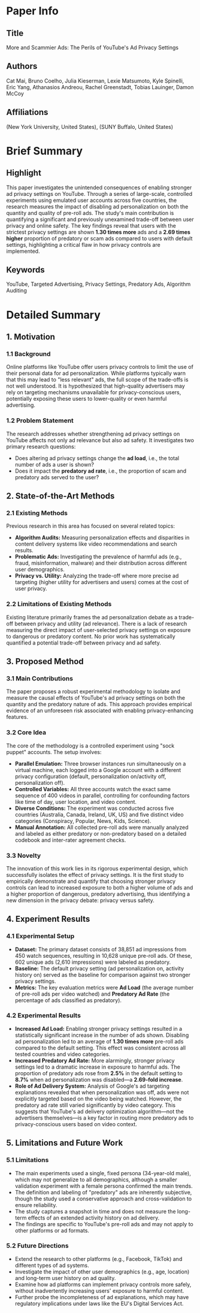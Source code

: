 # Paper Info

## Title
More and Scammier Ads: The Perils of YouTube's Ad Privacy Settings

## Authors
Cat Mai, Bruno Coelho, Julia Kieserman, Lexie Matsumoto, Kyle Spinelli, Eric Yang, Athanasios Andreou, Rachel Greenstadt, Tobias Lauinger, Damon McCoy

## Affiliations
(New York University, United States), (SUNY Buffalo, United States)

# Brief Summary

## Highlight
This paper investigates the unintended consequences of enabling stronger ad privacy settings on YouTube. Through a series of large-scale, controlled experiments using emulated user accounts across five countries, the research measures the impact of disabling ad personalization on both the quantity and quality of pre-roll ads. The study's main contribution is quantifying a significant and previously unexamined trade-off between user privacy and online safety. The key findings reveal that users with the strictest privacy settings are shown **1.30 times more** ads and a **2.69 times higher** proportion of predatory or scam ads compared to users with default settings, highlighting a critical flaw in how privacy controls are implemented.

## Keywords
YouTube, Targeted Advertising, Privacy Settings, Predatory Ads, Algorithm Auditing

# Detailed Summary

## 1. Motivation

### 1.1 Background
Online platforms like YouTube offer users privacy controls to limit the use of their personal data for ad personalization. While platforms typically warn that this may lead to "less relevant" ads, the full scope of the trade-offs is not well understood. It is hypothesized that high-quality advertisers may rely on targeting mechanisms unavailable for privacy-conscious users, potentially exposing these users to lower-quality or even harmful advertising.

### 1.2 Problem Statement
The research addresses whether strengthening ad privacy settings on YouTube affects not only ad relevance but also ad safety. It investigates two primary research questions:
*   Does altering ad privacy settings change the **ad load**, i.e., the total number of ads a user is shown?
*   Does it impact the **predatory ad rate**, i.e., the proportion of scam and predatory ads served to the user?

## 2. State-of-the-Art Methods

### 2.1 Existing Methods
Previous research in this area has focused on several related topics:
*   **Algorithm Audits:** Measuring personalization effects and disparities in content delivery systems like video recommendations and search results.
*   **Problematic Ads:** Investigating the prevalence of harmful ads (e.g., fraud, misinformation, malware) and their distribution across different user demographics.
*   **Privacy vs. Utility:** Analyzing the trade-off where more precise ad targeting (higher utility for advertisers and users) comes at the cost of user privacy.

### 2.2 Limitations of Existing Methods
Existing literature primarily frames the ad personalization debate as a trade-off between privacy and utility (ad relevance). There is a lack of research measuring the direct impact of user-selected privacy settings on exposure to dangerous or predatory content. No prior work has systematically quantified a potential trade-off between privacy and ad safety.

## 3. Proposed Method

### 3.1 Main Contributions
The paper proposes a robust experimental methodology to isolate and measure the causal effects of YouTube's ad privacy settings on both the quantity and the predatory nature of ads. This approach provides empirical evidence of an unforeseen risk associated with enabling privacy-enhancing features.

### 3.2 Core Idea
The core of the methodology is a controlled experiment using "sock puppet" accounts. The setup involves:
*   **Parallel Emulation:** Three browser instances run simultaneously on a virtual machine, each logged into a Google account with a different privacy configuration (default, personalization on/activity off, personalization off).
*   **Controlled Variables:** All three accounts watch the exact same sequence of 400 videos in parallel, controlling for confounding factors like time of day, user location, and video content.
*   **Diverse Conditions:** The experiment was conducted across five countries (Australia, Canada, Ireland, UK, US) and five distinct video categories (Conspiracy, Popular, News, Kids, Science).
*   **Manual Annotation:** All collected pre-roll ads were manually analyzed and labeled as either predatory or non-predatory based on a detailed codebook and inter-rater agreement checks.

### 3.3 Novelty
The innovation of this work lies in its rigorous experimental design, which successfully isolates the effect of privacy settings. It is the first study to empirically demonstrate and quantify that choosing stronger privacy controls can lead to increased exposure to both a higher volume of ads and a higher proportion of dangerous, predatory advertising, thus identifying a new dimension in the privacy debate: privacy versus safety.

## 4. Experiment Results

### 4.1 Experimental Setup
*   **Dataset:** The primary dataset consists of 38,851 ad impressions from 450 watch sequences, resulting in 10,628 unique pre-roll ads. Of these, 602 unique ads (2,610 impressions) were labeled as predatory.
*   **Baseline:** The default privacy setting (ad personalization on, activity history on) served as the baseline for comparison against two stronger privacy settings.
*   **Metrics:** The key evaluation metrics were **Ad Load** (the average number of pre-roll ads per video watched) and **Predatory Ad Rate** (the percentage of ads classified as predatory).

### 4.2 Experimental Results
*   **Increased Ad Load:** Enabling stronger privacy settings resulted in a statistically significant increase in the number of ads shown. Disabling ad personalization led to an average of **1.30 times more** pre-roll ads compared to the default setting. This effect was consistent across all tested countries and video categories.
*   **Increased Predatory Ad Rate:** More alarmingly, stronger privacy settings led to a dramatic increase in exposure to harmful ads. The proportion of predatory ads rose from **2.5%** in the default setting to **8.7%** when ad personalization was disabled—a **2.69-fold increase**.
*   **Role of Ad Delivery System:** Analysis of Google's ad targeting explanations revealed that when personalization was off, ads were not explicitly targeted based on the video being watched. However, the predatory ad rate still varied significantly by video category. This suggests that YouTube's ad delivery optimization algorithm—not the advertisers themselves—is a key factor in routing more predatory ads to privacy-conscious users based on video context.

## 5. Limitations and Future Work

### 5.1 Limitations
*   The main experiments used a single, fixed persona (34-year-old male), which may not generalize to all demographics, although a smaller validation experiment with a female persona confirmed the main trends.
*   The definition and labeling of "predatory" ads are inherently subjective, though the study used a conservative approach and cross-validation to ensure reliability.
*   The study captures a snapshot in time and does not measure the long-term effects of an extended activity history on ad delivery.
*   The findings are specific to YouTube's pre-roll ads and may not apply to other platforms or ad formats.

### 5.2 Future Directions
*   Extend the research to other platforms (e.g., Facebook, TikTok) and different types of ad systems.
*   Investigate the impact of other user demographics (e.g., age, location) and long-term user history on ad quality.
*   Examine how ad platforms can implement privacy controls more safely, without inadvertently increasing users' exposure to harmful content.
*   Further probe the incompleteness of ad explanations, which may have regulatory implications under laws like the EU's Digital Services Act.